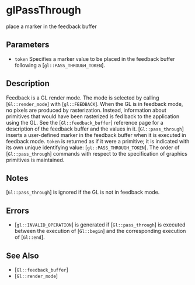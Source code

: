 # glPassThrough
place a marker in the feedback buffer

## Parameters
- `token`
  Specifies a marker value to be placed in the feedback buffer following
  a [`gl::PASS_THROUGH_TOKEN`].

## Description

Feedback is a GL render mode. The mode is selected by calling
  [`Gl::render_mode`] with [`gl::FEEDBACK`]. When the GL is in feedback
  mode, no pixels are produced by rasterization. Instead, information
  about primitives that would have been rasterized is fed back to the
  application using the GL. See the [`Gl::feedback_buffer`] reference
  page for a description of the feedback buffer and the values in it.
[`Gl::pass_through`] inserts a user-defined marker in the feedback
  buffer when it is executed in feedback mode. `token` is returned as if
  it were a primitive; it is indicated with its own unique identifying
  value: [`gl::PASS_THROUGH_TOKEN`]. The order of [`Gl::pass_through`]
  commands with respect to the specification of graphics primitives is
  maintained.

## Notes
[`Gl::pass_through`] is ignored if the GL is not in feedback mode.

## Errors
- [`gl::INVALID_OPERATION`] is generated if [`Gl::pass_through`] is
  executed between the execution of [`Gl::begin`] and the corresponding
  execution of [`Gl::end`].

## See Also
- [`Gl::feedback_buffer`]
- [`Gl::render_mode`]
